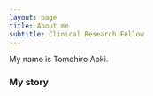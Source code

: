 ```yaml
---
layout: page
title: About me
subtitle: Clinical Research Fellow
---
```


My name is Tomohiro Aoki.



### My story

